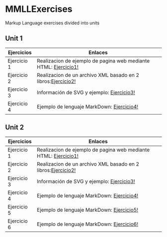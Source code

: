 # MMLLExercises

Markup Language exercises divided into units

## Unit 1

Ejercicios  | Enlaces
----------- | -----------
Ejercicio 1 | Realizacion de ejemplo de pagina web mediante HTML: [Ejercicio1!](/Tema1/Ejercicio1.html )
Ejercicio 2 | Realizacion de un archivo XML basado en 2 libros:[Ejercicio2!](/Tema1/Ejercicio2.xml )
Ejercicio 3 | Información de SVG y ejemplo: [Ejercicio3!](/Tema1/Ejercicio3.md )
Ejercicio 4 | Ejemplo de lenguaje MarkDown: [Ejercicio4!](/Tema1/Ejercicio4.md )

## Unit 2

Ejercicios  | Enlaces
----------- | -----------
Ejercicio 1 | Realizacion de ejemplo de pagina web mediante HTML: [Ejercicio1!](/Tema2/Ejercicio1.html )
Ejercicio 2 | Realizacion de un archivo XML basado en 2 libros:[Ejercicio2!](/Tema2/Ejercicio2.xml )
Ejercicio 3 | Información de SVG y ejemplo: [Ejercicio3!](/Tema2/Ejercicio3.md )
Ejercicio 4 | Ejemplo de lenguaje MarkDown: [Ejercicio4!](/Tema2/Ejercicio4.md )
Ejercicio 5 | Ejemplo de lenguaje MarkDown: [Ejercicio5!](/Tema2/Ejercicio4.md )
Ejercicio 6 | Ejemplo de lenguaje MarkDown: [Ejercicio6!](/Tema2/Ejercicio4.md )

